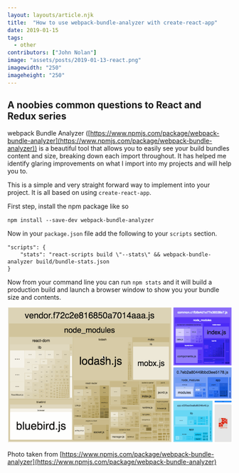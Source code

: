 ```yaml
---
layout: layouts/article.njk
title:  "How to use webpack-bundle-analyzer with create-react-app"
date: 2019-01-15
tags: 
  - other
contributors: ["John Nolan"]
image: "assets/posts/2019-01-13-react.png"
imagewidth: "250"
imageheight: "250"
---
```


## A noobies common questions to React and Redux series

webpack Bundle Analyzer ([https://www.npmjs.com/package/webpack-bundle-analyzer](https://www.npmjs.com/package/webpack-bundle-analyzer)) is a beautiful tool that allows you to easily see your build bundles content and size, breaking down each import throughout. It has helped me identify glaring improvements on what I import into my projects and will help you to.

This is a simple and very straight forward way to implement into your project. It is all based on using `create-react-app`.

First step, install the npm package like so

```
npm install --save-dev webpack-bundle-analyzer
```

Now in your `package.json` file add the following to your `scripts` section.

```
"scripts": {
	"stats": "react-scripts build \"--stats\" && webpack-bundle-analyzer build/bundle-stats.json
}
```

Now from your command line you can run `npm stats` and it will build a production build and launch a browser window to show you your bundle size and contents.

![webpack-bundle-analyzer](/assets/posts/webpackanalyzer.gif)

Photo taken from [https://www.npmjs.com/package/webpack-bundle-analyzer](https://www.npmjs.com/package/webpack-bundle-analyzer)
